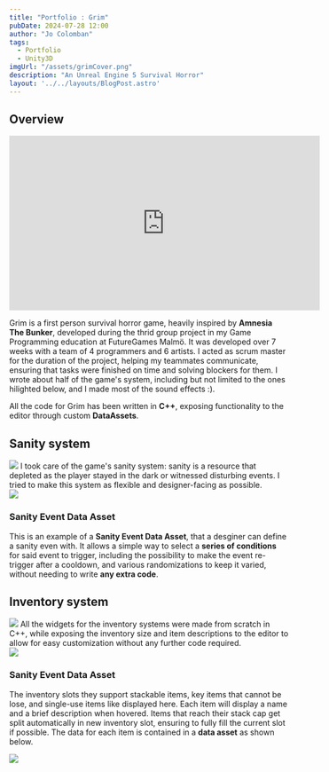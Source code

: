 ```yaml
---
title: "Portfolio : Grim"
pubDate: 2024-07-28 12:00
author: "Jo Colomban"
tags:
  - Portfolio
  - Unity3D
imgUrl: "/assets/grimCover.png"
description: "An Unreal Engine 5 Survival Horror"
layout: '../../layouts/BlogPost.astro'
---
```


## Overview
<iframe width="560" height="315" src="https://www.youtube.com/embed/HagPY-kJjfo?si=NfwLl5ReQ57qaZXE" title="YouTube video player" frameborder="0" allow="accelerometer; autoplay; clipboard-write; encrypted-media; gyroscope; picture-in-picture; web-share" referrerpolicy="strict-origin-when-cross-origin" allowfullscreen></iframe>

Grim is a first person survival horror game, heavily inspired by **Amnesia The Bunker**, developed during the thrid group project in my Game Programming education at FutureGames Malmö. It was developed over 7 weeks with a team of 4 programmers and 6 artists. I acted as scrum master for the duration of the project, helping my teammates communicate, ensuring that tasks were finished on time and solving blockers for them. 
I wrote about half of the game's system, including but not limited to the ones hilighted below, and I made most of the sound effects :).

All the code for Grim has been written in **C++**, exposing functionality to the editor through custom **DataAssets**.


## Sanity system
<img src="/assets/gp3Sanity.gif" class="hidden" />
I took care of the game's sanity system: sanity is a resource that depleted as the player stayed in the dark or witnessed disturbing events. I tried to make this system as flexible and designer-facing as possible.

<div class="flex flex-col lg:flex-row items-center lg:space-x-4 space-y-4 lg:space-y-0">
    <div class="w-full lg:w-2/3">
        <img src="/assets/gp3Sanity.gif" class="rounded-lg" />
    </div>
    <div class="w-full lg:w-1/3">
        <h3>Sanity Event Data Asset</h3>
        <p class="text-justify">
           This is an example of a <b>Sanity Event Data Asset</b>, that a desginer can define a sanity even with. It allows a simple way to select a <b>series of conditions</b> for said event to trigger, including the possibility to make the event re-trigger after a cooldown, and various randomizations to keep it varied, without needing to write <b>any extra code</b>.
        </p>
    </div>
</div>

## Inventory system
<img src="/assets/gp3Inventory.gif" class="hidden" />
All the widgets for the inventory systems were made from scratch in C++, while exposing the inventory size and item descriptions to the editor to allow for easy customization without any further code required.

<div class="flex flex-col lg:flex-row items-center lg:space-x-4 space-y-4 lg:space-y-0">
    <div class="w-full lg:w-2/3">
        <img src="/assets/gp3Inventory.gif" class="rounded-lg" />
    </div>
    <div class="w-full lg:w-1/3">
        <h3>Sanity Event Data Asset</h3>
        <p class="text-justify">
          The inventory slots they support stackable items, key items that cannot be lose, and single-use items like displayed here. Each item will display a name and a brief description when hovered. Items that reach their stack cap get split automatically in new inventory slot, ensuring to fully fill the current slot if possible. The data for each item is contained in a <b>data asset</b> as shown below.
        </p>
    </div>
</div>

<img src="/assets/gp3ItemData.png" class="rounded-lg" />


